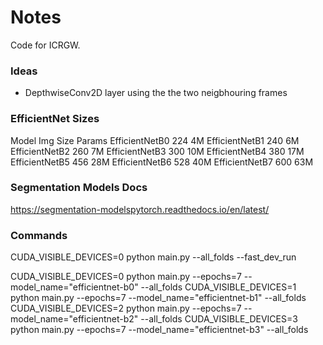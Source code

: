 # Notes

Code for ICRGW.

### Ideas

- DepthwiseConv2D layer using the the two neigbhouring frames

### EfficientNet Sizes

Model           Img Size   Params
EfficientNetB0	224        4M
EfficientNetB1	240        6M
EfficientNetB2	260        7M
EfficientNetB3	300        10M
EfficientNetB4	380        17M
EfficientNetB5	456        28M
EfficientNetB6	528        40M
EfficientNetB7	600        63M

### Segmentation Models Docs

https://segmentation-modelspytorch.readthedocs.io/en/latest/

### Commands

CUDA_VISIBLE_DEVICES=0 python main.py --all_folds --fast_dev_run

CUDA_VISIBLE_DEVICES=0 python main.py --epochs=7 --model_name="efficientnet-b0" --all_folds
CUDA_VISIBLE_DEVICES=1 python main.py --epochs=7 --model_name="efficientnet-b1" --all_folds
CUDA_VISIBLE_DEVICES=2 python main.py --epochs=7 --model_name="efficientnet-b2" --all_folds
CUDA_VISIBLE_DEVICES=3 python main.py --epochs=7 --model_name="efficientnet-b3" --all_folds